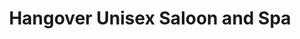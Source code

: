 ---
title: "Hangover Unisex Saloon and Spa"
url: /kilimanoor/hangover-unisex-saloon-and-spa/
shop: Friseur
---